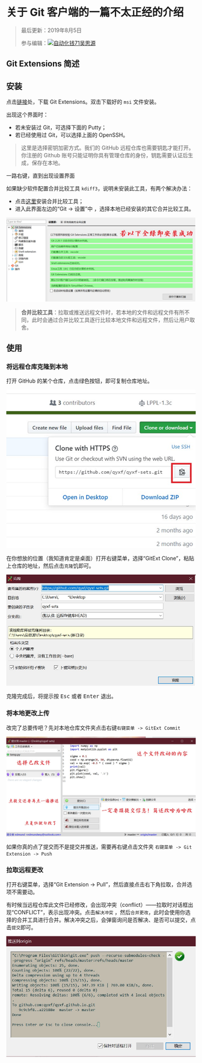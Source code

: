 # 关于 Git 客户端的一篇不太正经的介绍
> 最后更新：2019年8月5日
>
> 参与编辑：[![自动化钱71吴思源](person)](@edmundwsy)


## Git Extensions 简述

## 安装

点击[链接](https://sourceforge.net/projects/gitextensions/)处，下载 Git Extensions。双击下载好的 `msi` 文件安装。

出现这个界面时：

- 若未安装过 Git，可选择下面的 Putty；
- 若已经使用过 Git，可以选择上面的 OpenSSH。

> 这里是选择密钥加密方式。我们的 GitHub 远程仓库也需要钥匙才能打开。你注册的 Github 账号只能证明你具有管理仓库的身份，钥匙需要认证后生成，保存在本地。

一路右键，直到出现设置界面

如果缺少软件配置合并比较工具 `kdiff3`，说明未安装此工具，有两个解决办法：

- 点击[这里](https://sourceforge.net/projects/kdiff3/files/)安装合并比较工具；
- 进入此界面左边的“Git -> 设置”中 ，选择本地已经安装的其它合并比较工具。

![git_client_1](assets/git_client_1.jpg)

> **合并比较工具**：拉取或推送远程文件时，若本地的文件和远程文件有所不同，此时会通过合并比较工具逐行比较本地文件和远程文件，然后让用户取舍。

## 使用

### 将远程仓库克隆到本地

打开 GitHub 的某个仓库，点击绿色按钮，即可复制仓库地址。

![git_client_2](assets/git_client_2.jpg)

在你想放的位置（我知道肯定是桌面）打开右键菜单，选择“GitExt Clone”，粘贴上仓库的地址，然后点击`克隆`饥即可。

![git_client_3](assets/git_client_3.jpg)

克隆完成后，将提示按 <kbd>Esc</kbd> 或者 <kbd>Enter</kbd> 退出。

### 将本地更改上传

改完了总要传吧？先对本地仓库文件夹点击右键`右键菜单 -> GitExt Commit` 

![git_client_4](assets/git_client_4.jpg)

如果你真的点了提交而不是提交并推送，需要再右键点击文件夹 `右键菜单 -> Git Extension -> Push` 

### 拉取远程更改

打开右键菜单，选择“Git Extension -> Pull”，然后直接点击右下角拉取，合并选项不需要动。

有时候当远程仓库此文件已经修改，会出现冲突（conflict）——拉取时对话框出现“CONFLICT”，表示出现冲突。点击`解决冲突` ，然后`合并更改`，此时会使用你选择的合并工具进行合并。解决冲突之后，会弹窗询问是否解决、是否可以提交，点击`提交`即可。

![git_client_5](assets/git_client_5.jpg)